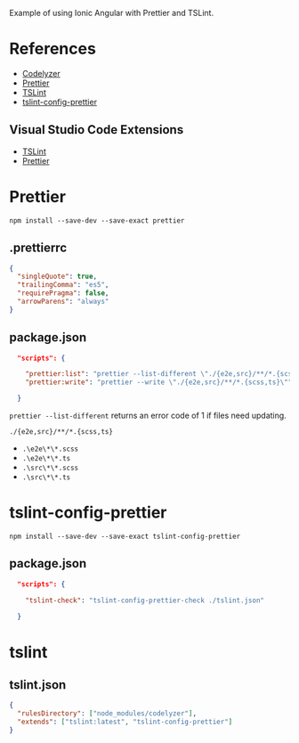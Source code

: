 Example of using Ionic Angular with Prettier and TSLint.

# References

- [Codelyzer](https://github.com/mgechev/codelyzer)
- [Prettier](https://github.com/prettier/prettier)
- [TSLint](https://github.com/palantir/tslint)
- [tslint-config-prettier](https://github.com/alexjoverm/tslint-config-prettier)

## Visual Studio Code Extensions

- [TSLint](https://github.com/Microsoft/vscode-tslint)
- [Prettier](https://github.com/prettier/prettier-vscode)

# Prettier

`npm install --save-dev --save-exact prettier`

## .prettierrc

```json
{
  "singleQuote": true,
  "trailingComma": "es5",
  "requirePragma": false,
  "arrowParens": "always"
}
```

## package.json

```json
  "scripts": {

    "prettier:list": "prettier --list-different \"./{e2e,src}/**/*.{scss,ts}\" || ECHO .",
    "prettier:write": "prettier --write \"./{e2e,src}/**/*.{scss,ts}\"",

  }
```

`prettier --list-different` returns an error code of 1 if files need updating.

`./{e2e,src}/**/*.{scss,ts}`

- `.\e2e\*\*.scss`
- `.\e2e\*\*.ts`
- `.\src\*\*.scss`
- `.\src\*\*.ts`

# tslint-config-prettier

`npm install --save-dev --save-exact tslint-config-prettier`

## package.json

```json
  "scripts": {

    "tslint-check": "tslint-config-prettier-check ./tslint.json"

  }
```

# tslint

## tslint.json

```json
{
  "rulesDirectory": ["node_modules/codelyzer"],
  "extends": ["tslint:latest", "tslint-config-prettier"]
}
```
